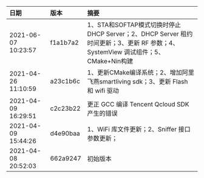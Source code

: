 |         日期         |    版本  |                     摘要                     |
| :------------------ | :------- | :------------------------------------------ |
| 2021-06-07 10:23:57 | f1a1b7a2 | 1、STA和SOFTAP模式切换时停止DHCP Server；2、DHCP Server 租约时间更新；3、更新 RF 参数；4、SystemView 调试组件；5、CMake+Nin构建 |
| 2021-04-26 11:10:59 | a23c1b6c |  1、更新CMake编译系统；2、增加阿里飞燕smartliving sdk；3、更新 Flash 和 wifi 驱动 |
| 2021-04-09 16:29:51 | c2c23b22 | 更正 GCC 编译 Tencent Qcloud SDK 产生的错误    |
| 2021-04-09 15:44:26 | d4e90baa | 1、WiFi 库文件更新；2、Sniffer 接口参数更新；    |
| 2021-04-08 20:52:03 | 662a9247 | 初始版本    |